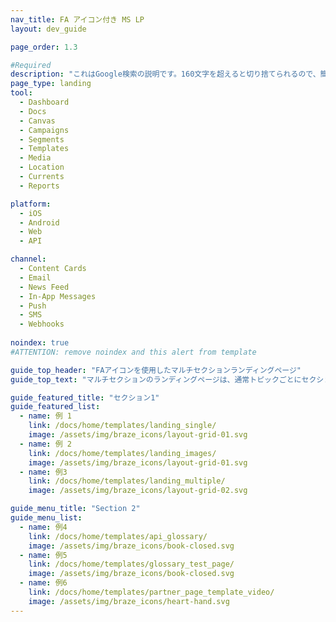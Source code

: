 ```yaml
---
nav_title: FA アイコン付き MS LP
layout: dev_guide

page_order: 1.3

#Required
description: "これはGoogle検索の説明です。160文字を超えると切り捨てられるので、簡潔にしてください。"
page_type: landing
tool:
  - Dashboard
  - Docs
  - Canvas
  - Campaigns
  - Segments
  - Templates
  - Media
  - Location
  - Currents
  - Reports

platform:
  - iOS
  - Android
  - Web
  - API

channel:
  - Content Cards
  - Email
  - News Feed
  - In-App Messages
  - Push
  - SMS
  - Webhooks
  
noindex: true
#ATTENTION: remove noindex and this alert from template

guide_top_header: "FAアイコンを使用したマルチセクションランディングページ"
guide_top_text: "マルチセクションのランディングページは、通常トピックごとにセクション内のページ間に区分がある大きなセクションに最適です。この特定のテンプレートは「dev_guide」レイアウトのyamlパラメータ（「layout: dev_guide」）を使用しており、ページの下部に追加情報を追加することはできませんが、複数のボタンセクションを持つことができます。"

guide_featured_title: "セクション1"
guide_featured_list:
  - name: 例 1
    link: /docs/home/templates/landing_single/
    image: /assets/img/braze_icons/layout-grid-01.svg
  - name: 例 2
    link: /docs/home/templates/landing_images/
    image: /assets/img/braze_icons/layout-grid-01.svg
  - name: 例3
    link: /docs/home/templates/landing_multiple/
    image: /assets/img/braze_icons/layout-grid-02.svg

guide_menu_title: "Section 2"
guide_menu_list:
  - name: 例4
    link: /docs/home/templates/api_glossary/
    image: /assets/img/braze_icons/book-closed.svg
  - name: 例5
    link: /docs/home/templates/glossary_test_page/
    image: /assets/img/braze_icons/book-closed.svg
  - name: 例6
    link: /docs/home/templates/partner_page_template_video/
    image: /assets/img/braze_icons/heart-hand.svg
---
```

